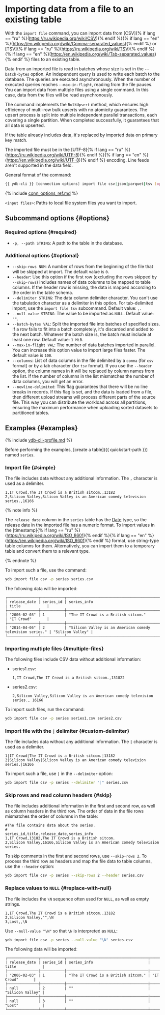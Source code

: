 # Importing data from a file to an existing table

With the `import file` command, you can import data from [CSV]{% if lang == "ru" %}(https://ru.wikipedia.org/wiki/CSV){% endif %}{% if lang == "en" %}(https://en.wikipedia.org/wiki/Comma-separated_values){% endif %} or [TSV]{% if lang == "ru" %}(https://ru.wikipedia.org/wiki/TSV){% endif %}{% if lang == "en" %}(https://en.wikipedia.org/wiki/Tab-separated_values){% endif %} files to an existing table.

Data from an imported file is read in batches whose size is set in the `--batch-bytes` option. An independent query is used to write each batch to the database. The queries are executed asynchronously. When the number of executed queries reaches `--max-in-flight`, reading from the file pauses. You can import data from multiple files using a single command. In this case, data from the files will be read asynchronously.

The command implements the `BulkUpsert` method, which ensures high efficiency of multi-row bulk upserts with no atomicity guarantees. The upsert process is split into multiple independent parallel transactions, each covering a single partition. When completed successfully, it guarantees that all data is upserted.

If the table already includes data, it's replaced by imported data on primary key match.

The imported file must be in the [UTF-8]{% if lang == "ru" %}(https://ru.wikipedia.org/wiki/UTF-8){% endif %}{% if lang == "en" %}(https://en.wikipedia.org/wiki/UTF-8){% endif %} encoding. Line feeds aren't supported in the data field.

General format of the command:

```bash
{{ ydb-cli }} [connection options] import file csv|json|parquet|tsv [options] <input files...>
```

{% include [conn_options_ref.md](../../commands/_includes/conn_options_ref.md) %}

`<input files>`: Paths to local file system files you want to import.

## Subcommand options {#options}

### Required options {#required}

* `-p, --path STRING`: A path to the table in the database.

### Additional options {#optional}

* `--skip-rows NUM`: A number of rows from the beginning of the file that will be skipped at import. The default value is `0`.
* `--header`: Use this option if the first row (excluding the rows skipped by `--skip-rows`) includes names of data columns to be mapped to table columns. If the header row is missing, the data is mapped according to the order in the table schema.
* `--delimiter STRING`: The data column delimiter character. You can't use the tabulation character as a delimiter in this option. For tab-delimited import, use the `import file tsv` subcommand. Default value: `,`.
* `--null-value STRING`: The value to be imported as `NULL`. Default value: `""`.
* `--batch-bytes VAL`: Split the imported file into batches of specified sizes. If a row fails to fit into a batch completely, it's discarded and added to the next batch. Whatever the batch size is, the batch must include at least one row. Default value: `1 MiB`.
* `--max-in-flight VAL`: The number of data batches imported in parallel. You can increase this option value to import large files faster. The default value is `100`.
* `--columns`: List of data columns in the file delimited by a `comma` (for `csv` format) or by a tab character (for `tsv` format). If you use the `--header` option, the column names in it will be replaced by column names from the list. If the number of columns in the list mismatches the number of data columns, you will get an error.
* `--newline-delimited`: This flag guarantees that there will be no line breaks in records. If this flag is set, and the data is loaded from a file, then different upload streams will process different parts of the source file. This way you can distribute the workload across all partitions, ensuring the maximum performance when uploading sorted datasets to partitioned tables.

## Examples {#examples}

{% include [ydb-cli-profile.md](../../../../_includes/ydb-cli-profile.md) %}

Before performing the examples, [create a table]({{ quickstart-path }}) named `series`.

### Import file {#simple}

The file includes data without any additional information. The `,` character is used as a delimiter.

```text
1,IT Crowd,The IT Crowd is a British sitcom.,13182
2,Silicon Valley,Silicon Valley is an American comedy television series.,16166
```

{% note info %}

The `release_date` column in the `series` table has the [Date](../../../../yql/reference/types/primitive.md#datetime) type, so the release date in the imported file has a numeric format. To import values in the [timestamp]{% if lang == "ru" %}(https://ru.wikipedia.org/wiki/ISO_8601){% endif %}{% if lang == "en" %}(https://en.wikipedia.org/wiki/ISO_8601){% endif %} format, use string-type table columns for them. Alternatively, you can import them to a temporary table and convert them to a relevant type.

{% endnote %}

To import such a file, use the command:

```bash
ydb import file csv -p series series.csv
```

The following data will be imported:

```text
┌──────────────┬───────────┬───────────────────────────────────────────────────────────┬──────────────────┐
| release_date | series_id | series_info                                               | title            |
├──────────────┼───────────┼───────────────────────────────────────────────────────────┼──────────────────┤
| "2006-02-03" | 1         | "The IT Crowd is a British sitcom."                       | "IT Crowd"       |
├──────────────┼───────────┼───────────────────────────────────────────────────────────┼──────────────────┤
| "2014-04-06" | 2         | "Silicon Valley is an American comedy television series." | "Silicon Valley" |
└──────────────┴───────────┴───────────────────────────────────────────────────────────┴──────────────────┘
```

### Importing multiple files {#multiple-files}

The following files include CSV data without additional information:

* series1.csv:

   ```text
   1,IT Crowd,The IT Crowd is a British sitcom.,131822
   ```

* series2.csv:

   ```text
   2,Silicon Valley,Silicon Valley is an American comedy television series., 16166
   ```

To import such files, run the command:

```bash
ydb import file csv -p series series1.csv series2.csv
```

### Import file with the `|` delimiter {#custom-delimiter}

The file includes data without any additional information. The `|` character is used as a delimiter.

```text
1|IT Crowd|The IT Crowd is a British sitcom.|13182
2|Silicon Valley|Silicon Valley is an American comedy television series.|16166
```

To import such a file, use `|` in the `--delimiter` option:

```bash
ydb import file csv -p series --delimiter "|" series.csv
```

### Skip rows and read column headers {#skip}

The file includes additional information in the first and second row, as well as column headers in the third row. The order of data in the file rows mismatches the order of columns in the table:

```text
#The file contains data about the series.
#
series_id,title,release_date,series_info
1,IT Crowd,13182,The IT Crowd is a British sitcom.
2,Silicon Valley,16166,Silicon Valley is an American comedy television series.
```

To skip comments in the first and second rows, use `--skip-rows 2`. To process the third row as headers and map the file data to table columns, use the `--header` option:

```bash
ydb import file csv -p series --skip-rows 2 --header series.csv
```

### Replace values to `NULL` {#replace-with-null}

The file includes the `\N` sequence often used for `NULL`, as well as empty strings.

```text
1,IT Crowd,The IT Crowd is a British sitcom.,13182
2,Silicon Valley,"",\N
3,Lost,,\N
```

Use `--null-value "\N"` so that `\N` is interpreted as `NULL`:

```bash
ydb import file csv -p series --null-value "\N" series.csv
```

The following data will be imported:

```text
┌──────────────┬───────────┬─────────────────────────────────────┬──────────────────┐
| release_date | series_id | series_info                         | title            |
├──────────────┼───────────┼─────────────────────────────────────┼──────────────────┤
| "2006-02-03" | 1         | "The IT Crowd is a British sitcom." | "IT Crowd"       |
├──────────────┼───────────┼─────────────────────────────────────┼──────────────────┤
| null         | 2         | ""                                  | "Silicon Valley" |
├──────────────┼───────────┼─────────────────────────────────────┼──────────────────┤
| null         | 3         | ""                                  | "Lost"           |
└──────────────┴───────────┴─────────────────────────────────────┴──────────────────┘
```
